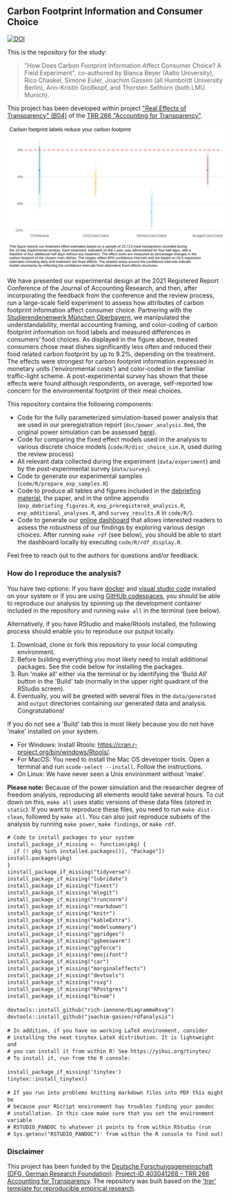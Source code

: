 ## Carbon Footprint Information and Consumer Choice

[![DOI](https://zenodo.org/badge/DOI/10.5281/zenodo.8188497.svg)](https://doi.org/10.5281/zenodo.8188497)

This is the repository for the study:

> "How Does Carbon Footprint Information Affect Consumer Choice? A Field Experiment", co-authored by Bianca Beyer (Aalto University), Rico Chaskel, Simone Euler, Joachim  Gassen (all Humboldt University Berlin), Ann-Kristin Großkopf, and Thorsten Sellhorn  (both LMU Munich).

This project has been developed within project ["Real Effects of Transparency" (B04)](https://www.accounting-for-transparency.de/projects/real-effects-of-transparency) of the [TRR 266 "Accounting for Transparency"](https://www.accounting-for-transparency.de). 

![Carbon footprint effects of Beyer et al. (forthcoming)](https://github.com/trr266/carbonfood/blob/main/static/debriefing_res_exp.svg)

We have presented our experimental design at the 2021 Registered Report Conference of the Journal of Accounting Research, and then, after incorporating the feedback from the conference and the review process, run a large-scale field experiment to assess how attributes of carbon footprint information affect consumer choice. Partnering with the [Studierendenenwerk München Oberbayern](https://www.studierendenwerk-muenchen-oberbayern.de/en/), we manipulated the understandability, mental accounting framing, and color-coding of carbon footprint information on food labels and measured differences in consumers’ food choices. As displayed in the figure above, treated consumers chose meat dishes significantly less often and reduced their food related carbon footprint by up to 9.2%, depending on the treatment. The effects were strongest for carbon footprint information expressed in monetary units (‘environmental costs’) and color-coded in the familiar traffic-light scheme. A post-experimental survey has shown that these effects were found although respondents, on average, self-reported low concern for the environmental footprint of their meal choices.

This repository contains the following components:

- Code for the fully parameterized simulation-based power analysis that we used in our preregistration report (`doc/power_analysis.Rmd`, the original power simulation can be assessed  [here](https://trr266.de/carbonfood/power_analysis.html)). 
- Code for comparing the fixed effect models used in the analysis to various discrete choice models (`code/R/disc_choice_sim.R`, used during the review process)
- All relevant data collected during the experiment (`data/experiment`) and by the post-experimental survey (`data/survey`).
- Code to generate our experimental samples (`code/R/prepare_exp_samples.R`)
- Code to produce all tables and figures included in the [debriefing material](https://www.accounting-for-transparency.de/can-carbon-footprint-information-influence-consumer-choice/), the paper, and in the online appendix (`exp_debriefing_figures.R`, `exp_preregistered_analysis.R`,  `exp_additional_analyses.R`, and `survey_results.R` in `code/R/`).
- Code to generate our [online dashboard](https://trr266.de/carbonfood/) that allows interested readers to assess the robustness of our findings by exploring various design choices. After running `make rdf` (see below), you should be able to start the dashboard locally by executing `code/R/rdf_display.R`.

Feel free to reach out to the authors for questions and/or feedback.


### How do I reproduce the analysis?

You have two options: If you have [docker](https://www.docker.com) and [visual studio code](https://code.visualstudio.com) installed on your system or if you are using [GitHUb codespaces](https://github.com/features/codespaces), you should be able to reproduce our analysis by spinning up the development container included in the repository and running `make all` in the terminal (see below).

Alternatively, if you have RStudio and make/Rtools installed, the following process should enable you to reproduce our putput locally.

1. Download, clone or fork this repository to your local computing environment.
2. Before building everything you most likely need to install additional packages. See the code below for installing the packages.
3. Run 'make all' either via the terminal or by identifying the 'Build All' button in the 'Build' tab (normally in the upper right quadrant of the RStudio screen). 
4. Eventually, you will be greeted with several files in the `data/generated` and `output` directories containing our generated data and analysis. Congratulations! 

If you do not see a 'Build' tab this is most likely because you do not have 'make' installed on your system. 

- For Windows: Install Rtools: https://cran.r-project.org/bin/windows/Rtools/.
- For MacOS: You need to install the Mac OS developer tools. Open a terminal and run `xcode-select --install`. Follow the instructions.
- On Linux: We have never seen a Unix environment without 'make'. 

**Please note:** Because of the power simulation and the researcher degree of freedom analysis, reproducing all elements would take several hours. To cut down on this, `make all` uses static versions of these data files (stored in `static`). If you want to reproduce these files, you need to run `make dist-clean`, followed by `make all`. You can also just reproduce subsets of the analysis by running `make power`, `make findings`, or `make rdf`. 

```
# Code to install packages to your system
install_package_if_missing <- function(pkg) {
  if (! pkg %in% installed.packages()[, "Package"]) install.packages(pkg)
}
iinstall_package_if_missing("tidyverse")
install_package_if_missing("lubridate")
install_package_if_missing("fixest")
install_package_if_missing("mlogit")
install_package_if_missing("truncnorm")
install_package_if_missing("rmarkdown")
install_package_if_missing("knitr")
install_package_if_missing("kableExtra")
install_package_if_missing("modelsummary")
install_package_if_missing("ggridges")
install_package_if_missing("ggbeeswarm")
install_package_if_missing("ggforce")
install_package_if_missing("emojifont")
install_package_if_missing("car")
install_package_if_missing("marginaleffects")
install_package_if_missing("devtools")
install_package_if_missing("rsvg")
install_package_if_missing("RPostgres")
install_package_if_missing("binom")

devtools::install_github("rich-iannone/DiagrammeRsvg")
devtools::install_github("joachim-gassen/rdfanalysis")

# In addition, if you have no working LaTeX environment, consider
# installing the neat tinytex LateX distribution. It is lightweight and
# you can install it from within R! See https://yihui.org/tinytex/
# To install it, run from the R console:

install_package_if_missing('tinytex')
tinytex::install_tinytex()

# If you run into problems knitting markdown files into PDF this might be 
# because your RScript environment has troubles finding your pandoc 
# installation. In this case make sure that you set the environment variable
# RSTUDIO_PANDOC to whatever it points to from within RStudio (run
# Sys.getenv("RSTUDIO_PANDOC")' from within the R console to find out)
```


### Disclaimer

This project has been funded by the [Deutsche Forschungsgemeinschaft (DFG, German Research Foundation)](https://www.dfg.de/): [Project-ID 403041268 – TRR 266 Accounting for Transparency](https://www.accounting-for-transparency.de/).
The repository was built based on the ['trer' template for reproducible empirical research](https://github.com/trr266/trer).
